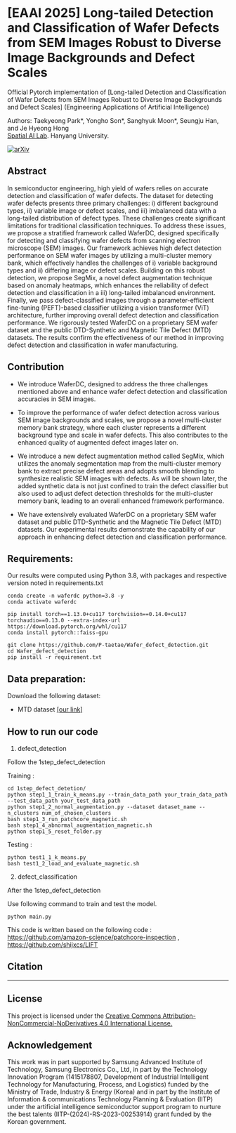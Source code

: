 # [EAAI 2025] Long-tailed Detection and Classification of Wafer Defects from SEM Images Robust to Diverse Image Backgrounds and Defect Scales

Official Pytorch implementation of [Long-tailed Detection and Classification of Wafer Defects from SEM Images Robust to Diverse Image Backgrounds and Defect Scales] (Engineering Applications of Artificial Intelligence)

Authors: Taekyeong Park*, Yongho Son*, Sanghyuk Moon*, Seungju Han, and Je Hyeong Hong
<br>[Spatial AI Lab](https://sail.hanyang.ac.kr/). Hanyang University.<br>

<a href="https://github.com/SpatialAILab/WaferDC">
    <img src="https://img.shields.io/badge/arXiv-2407.02286-red?logo=arXiv" alt="arXiv">
</a>

## Abstract
In semiconductor engineering, high yield of wafers relies on accurate detection and classification of wafer defects.
The dataset for detecting wafer defects presents three primary challenges: i) different background types, ii) variable image or defect scales, and iii) imbalanced data with a long-tailed distribution of defect types. These challenges create significant limitations for traditional classification techniques. To address these issues, we propose a stratified framework called WaferDC, designed specifically for detecting and classifying wafer defects from scanning electron microscope (SEM) images.
Our framework achieves high defect detection performance on SEM wafer images by utilizing a multi-cluster memory bank, which effectively handles the challenges of i) variable background types and ii) differing image or defect scales.
Building on this robust detection, we propose SegMix, a novel defect augmentation technique based on anomaly heatmaps, which enhances the reliability of defect detection and classification in a iii) long-tailed imbalanced environment. 
Finally, we pass defect-classified images through a parameter-efficient fine-tuning (PEFT)-based classifier utilizing a vision transformer (ViT) architecture, further improving overall defect detection and classification performance.
We rigorously tested WaferDC on a proprietary SEM wafer dataset and the public DTD-Synthetic and Magnetic Tile Defect (MTD) datasets. The results confirm the effectiveness of our method in improving defect detection and classification in wafer manufacturing.

## Contribution
- We introduce WaferDC, designed to address the three challenges mentioned above and enhance wafer defect detection and classification accuracies in SEM images.

- To improve the performance of wafer defect detection across various SEM image backgrounds and scales, we propose a novel multi-cluster memory bank strategy, where each cluster represents a different background type and scale in wafer defects. This also contributes to the enhanced quality of augmented defect images later on.

- We introduce a new defect augmentation method called SegMix, which utilizes the anomaly segmentation map from the multi-cluster memory bank to extract precise defect areas and adopts smooth blending to synthesize realistic SEM images with defects.
As will be shown later, the added synthetic data is not just confined to train the defect classifier but also used to adjust defect detection thresholds for the multi-cluster memory bank, leading to an overall enhanced framework performance.

- We have extensively evaluated WaferDC on a proprietary SEM wafer dataset and public DTD-Synthetic and the Magnetic Tile Defect (MTD) datasets. Our experimental results demonstrate the capability of our approach in enhancing defect detection and classification performance.

## Requirements:
Our results were computed using Python 3.8, with packages and respective version noted in requirements.txt
````
conda create -n waferdc python=3.8 -y
conda activate waferdc

pip install torch==1.13.0+cu117 torchvision==0.14.0+cu117 torchaudio==0.13.0 --extra-index-url https://download.pytorch.org/whl/cu117
conda install pytorch::faiss-gpu

git clone https://github.com/P-taetae/Wafer_defect_detection.git
cd Wafer_defect_detection
pip install -r requirement.txt
````

## Data preparation:
Download the following dataset:
- MTD dataset [[our link]](https://drive.google.com/file/d/1HbOv2rG2ODKjGvFx4wYm3iI01cOCOsRR/view?usp=sharing)

## How to run our code
1. defect_detection

Follow the 1step_defect_detection

Training :
```
cd 1step_defect_detetion/
python step1_1_train_k_means.py --train_data_path your_train_data_path --test_data_path your_test_data_path
python step1_2_normal_augmentation.py --dataset dataset_name --n_clusters num_of_chosen_clusters
bash step1_3_run_patchcore_magnetic.sh
bash step1_4_abnormal_augmentation_magnetic.sh
python step1_5_reset_folder.py
```

Testing :
```
python test1_1_k_means.py
bash test1_2_load_and_evaluate_magnetic.sh
```

2. defect_classification


After the 1step_defect_detection

Use following command to train and test the model.
```
python main.py
```

This code is written based on the following code : https://github.com/amazon-science/patchcore-inspection , https://github.com/shijxcs/LIFT

## Citation
---

## License
This project is licensed under the [Creative Commons Attribution-NonCommercial-NoDerivatives 4.0 International License.](https://creativecommons.org/licenses/by-nc-nd/4.0/)

## Acknowledgement
This work was in part supported by Samsung Advanced Institute of Technology, Samsung Electronics Co., Ltd, in part by the Technology Innovation Program (1415178807, Development of Industrial Intelligent Technology for Manufacturing, Process, and Logistics) funded by the Ministry of Trade, Industry & Energy (Korea) and in part by the Institute of Information & communications Technology Planning & Evaluation (IITP) under the artificial intelligence semiconductor support program to nurture the best talents (IITP-(2024)-RS-2023-00253914) grant funded by the Korean government.
